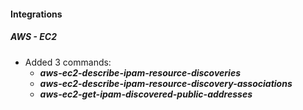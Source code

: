 
#### Integrations

##### AWS - EC2

- Added 3 commands:
  - ***aws-ec2-describe-ipam-resource-discoveries***
  - ***aws-ec2-describe-ipam-resource-discovery-associations***
  - ***aws-ec2-get-ipam-discovered-public-addresses***
